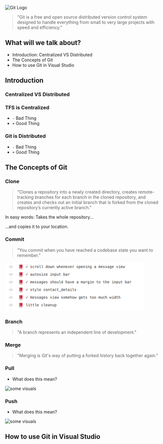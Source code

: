![Git Logo](https://git-scm.com/images/logos/downloads/Git-Logo-2Color.png)

> "Git is a free and open source distributed version control system designed to handle everything from small to very large projects with speed and efficiency."<!-- .element: class="fragment" -->


## What will we talk about?

- Introduction: Centralized VS Distributed<!-- .element: class="fragment" -->
- The Concepts of Git<!-- .element: class="fragment" -->
- How to use Git in Visual Studio<!-- .element: class="fragment" -->



## Introduction
### **Centralized** VS **Distributed**


### TFS is **Centralized**

- `-` Bad Thing
- `+` Good Thing


### Git is **Distributed**

- `-` Bad Thing
- `+` Good Thing



## The Concepts of Git


### Clone

> "Clones a repository into a newly created directory, creates remote-tracking branches for each branch in the cloned repository, and creates and checks out an initial branch that is forked from the cloned repository’s currently active branch."


<!-- .element: data-state="clone" -->
In easy words: Takes the whole repository...
<canvas id="clone-1"></canvas>

<div>...and copies it to your location.
<canvas id="clone-2"></canvas></div><!-- .element: class="fragment" -->


<!-- .element: data-state="commit" -->
### Commit

> "You commit when you have reached a codebase state you want to remember."

![Commit Examples from Github](git-1/gfx/commit-examples.png)

<canvas id="commit-1"></canvas>


<!-- .element: data-state="branch" -->
### Branch

> "A branch represents an independent line of development."

<canvas id="branch-1"></canvas>


<!-- .element: data-state="merge" -->
### Merge

> "Merging is Git's way of putting a forked history back together again."

<canvas id="merge-1"></canvas>


### Pull

- What does this mean?

![some visuals](http://placehold.it/350x180)


### Push

- What does this mean?

![some visuals](http://placehold.it/350x180)



## How to use Git in Visual Studio
